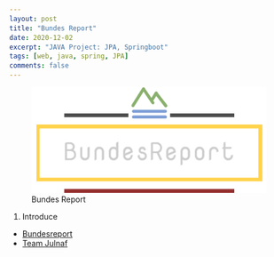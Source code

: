 ```yaml
---
layout: post
title: "Bundes Report"
date: 2020-12-02
excerpt: "JAVA Project: JPA, Springboot"
tags: [web, java, spring, JPA]
comments: false
---
```


  <figure>
	  <a href="/assets/img/posts/bundes_report/bundesreport.png"><img src="/assets/img/posts/bundes_report/bundesreport-logo.png"></a>
	<figcaption>Bundes Report</figcaption>
  </figure>

1. Introduce
  * <a href="https://github.com/veritas0806/BundesReport">Bundesreport</a>
  * <a href="https://github.com/veritas0806/BundesReport#team-julnaf-%EC%9C%A8%EB%82%98%ED%94%84">Team Julnaf</a>